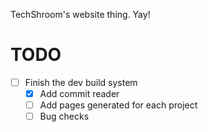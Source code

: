 TechShroom's website thing. Yay!

TODO
=====

 - [ ] Finish the dev build system
   - [X] Add commit reader
   - [ ] Add pages generated for each project
   - [ ] Bug checks
